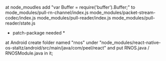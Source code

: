 at node_moudles
add "var Buffer = require('buffer').Buffer;" to
mode_modules/pull-rn-channel/index.js
mode_modules/packet-stream-codec/index.js
mode_modules/pull-reader/index.js
mode_modules/pull-reader/state.js

* patch-package needed *

at Android
create folder named "rnos" under "node_modules/react-native-os-staltz/android/src/main/java/com/peel/react" and put RNOS.java / RNOSModule.java in it;
